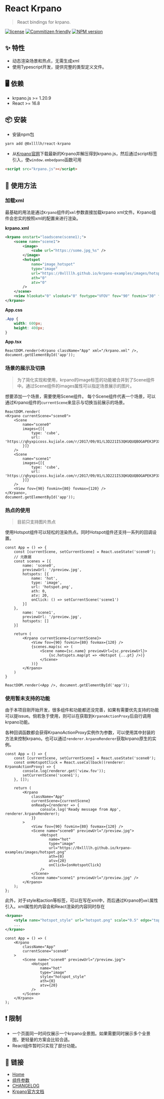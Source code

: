 # React Krpano
> React bindings for krpano.


[![license](https://img.shields.io/badge/license-MIT-blue.svg)](https://github.com/0xLLLLH/react-krpano/blob/main/LICENSE)
[![Commitizen friendly](https://img.shields.io/badge/commitizen-friendly-brightgreen.svg)](http://commitizen.github.io/cz-cli/)
[![NPM version][npm-image]][npm-url]

[npm-image]: https://img.shields.io/npm/v/@0xllllh/react-krpano?style=flat-square
[npm-url]: https://www.npmjs.com/package/@0xllllh/react-krpano

## ✨ 特性
* 动态渲染场景和热点，无需生成xml
* 使用Typescript开发，提供完整的类型定义文件。

## 🖥 依赖

* krpano.js >= 1.20.9
* React >= 16.8

## 📦 安装

* 安装npm包
``` bash
yarn add @0xllllh/react-krpano
```
* 从[Krpano官网](https://krpano.com/download/)下载最新的Krpano并解压得到krpano.js，然后通过script标签引入，使`window.embedpano`函数可用
```html
<script src="krpano.js"></script>
```

## 🔨 使用方法
### 加载xml
最基础的用法是通过`Krpano`组件的`xml`参数直接加载krpano xml文件。Krpano组件会忠实的按照xml的配置来进行渲染。

**krpano.xml**
```xml
<krpano onstart="loadscene(scene1);">
    <scene name="scene1">
        <image>
            <cube url="https://some.jpg_%s" />
        </image>
        <hotspot
            name="image_hotspot"
            type="image"
            url="https://0xllllh.github.io/krpano-examples/images/hotspot.png"
            ath="0"
            atv="0"
        />
    </scene>
    <view hlookat="0" vlookat="0" fovtype="VFOV" fov="90" fovmin="30" fovmax="150" />
</krpano>
```

**App.css**
``` css
.App {
    width: 600px;
    height: 400px;
}
```

**App.tsx**
``` tsx
ReactDOM.render(<Krpano className="App" xml="/krpano.xml" />, document.getElementById('app'));
```

### 场景的展示及切换
> 为了简化实现和使用，krpano的image标签的功能被合并到了Scene组件中。通过Scene组件的images属性可以指定场景展示的图片。

想要添加一个场景，需要使用Scene组件。
每个Scene组件代表一个场景，可以通过Krpano组件的`currentScene`来显示与切换当前展示的场景。

```tsx
ReactDOM.render(
<Krpano currentScene="scene0">
    <Scene
        name="scene0"
        images={[{
            type: 'cube',
            url: 'https://qhyxpicoss.kujiale.com/r/2017/09/01/L3D221IS3QKUQUQBOGAPEK3P3XU888_7500x1250.jpg_%s',
        }]}
    />
    <Scene
        name="scene1"
        images={[{
            type: 'cube',
            url: 'https://qhyxpicoss.kujiale.com/r/2017/09/01/L3D221IS3QKUQUQBOGAPEK3P3XU888_7500x1250.jpg_%s',
        }]}
    />
    <View fov={90} fovmin={80} fovmax={120} />
</Krpano>,
document.getElementById('app'));
```

### 热点的使用

> 目前只支持图片热点

使用Hotspot组件可以轻松的渲染热点。同时Hotspot组件还支持一系列的回调设置。

```tsx
const App = () => {
    const [currentScene, setCurrentScene] = React.useState('scene0');
    // 元数据
    const scenes = [{
        name: 'scene0',
        previewUrl: '/preview.jpg',
        hotspots: [{
            name: 'hot',
            type: 'image',
            url: 'hotspot.png',
            ath: 0,
            atv: 20,
            onClick: () => setCurrentScene('scene1')
        }]
    },
        name: 'scene1',
        previewUrl: '/preview.jpg',
        hotspots: []
    }]

    return (
        <Krpano currentScene={currentScene}>
            <View fov={90} fovmin={80} fovmax={120} />
            {scenes.map(sc => (
                <Scene name={sc.name} previewUrl={sc.previewUrl}>
                    {sc.hotspots.map(pt => <Hotspot {...pt} />)}
                </Scene>
            ))}
        </Krpano>
    )
}

ReactDOM.render(<App />, document.getElementById('app'));
```

### 使用暂未支持的功能
由于本项目刚开始开发，很多组件和功能都还没完善，如果有需要优先支持的功能可以提issue。倘若急于使用，则可以在获取到`KrpanoActionProxy`后自行调用krpano功能。

各种回调函数都会获得KrpanoActionProxy实例作为参数，可以使用其中封装的方法来控制krpano。也可以通过`renderer.krpanoRenderer`获取krpano原生的实例。
```tsx
const App = () => {
    const [currentScene, setCurrentScene] = React.useState('scene0');
    const onHotspotClick = React.useCallback((renderer: KrpanoActionProxy) => {
        console.log(renderer.get('view.fov'));
        setCurrentScene('scene1');
    }, []);

    return (
        <Krpano
            className="App"
            currentScene={currentScene}
            onReady={renderer => {
                console.log('Ready message from App', renderer.krpanoRenderer);
            }}
        >
            <View fov={90} fovmin={80} fovmax={120} />
            <Scene name="scene0" previewUrl="/preview.jpg">
                <Hotspot
                    name="hot"
                    type="image"
                    url="https://0xllllh.github.io/krpano-examples/images/hotspot.png"
                    ath={0}
                    atv={20}
                    onClick={onHotspotClick}
                />
            </Scene>
            <Scene name="scene1" previewUrl="/preview.jpg" />
        </Krpano>
    );
};
```

此外，对于style和action等标签，可以在写在xml中，而后通过Krpano的`xml`属性引入。xml属性的内容会和React渲染的内容同时存在
```xml
<krpano>
    <style name="hotspot_style" url="hotspot.png" scale="0.5" edge="top" distorted="true" onover="tween(scale,0.55);" onout="tween(scale,0.5);" />
    ...
</krpano>
```
```tsx
const App = () => (
    <Krpano
        className="App"
        currentScene="scene0"
    >
        <Scene name="scene0" previewUrl="/preview.jpg">
            <Hotspot
                name="hot"
                type="image"
                style="hotspot_style"
                ath={0}
                atv={20}
            />
        </Scene>
    </Krpano>
);
```
## ❗️ 限制

* 一个页面同一时间仅展示一个krpano全景图。如果需要同时展示多个全景图，更轻量的方案会比较合适。
* React组件暂时只实现了部分功能。

## 🔗 链接
* [Home](https://0xllllh.github.io/react-krpano/)
* [组件参数](https://0xllllh.github.io/react-krpano/#/components)
* [CHANGELOG](./CHANGELOG.md)
* [Krpano官方文档](https://krpano.com/docu/xml/)
